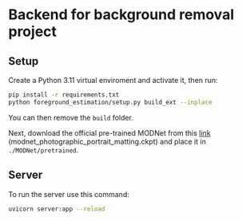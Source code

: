 # Backend for background removal project

## Setup

Create a Python 3.11 virtual enviroment and activate it, then run:
```bash
pip install -r requirements.txt
python foreground_estimation/setup.py build_ext --inplace
```

You can then remove the `build` folder.

Next, download the official pre-trained MODNet from this [link](https://drive.google.com/drive/folders/1umYmlCulvIFNaqPjwod1SayFmSRHziyR?usp=sharing) (modnet_photographic_portrait_matting.ckpt) and place it in `./MODNet/pretrained`.

## Server

To run the server use this command:
```bash
uvicorn server:app --reload
```
